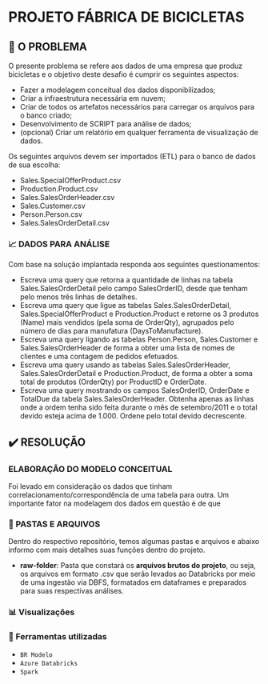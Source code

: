 # PROJETO FÁBRICA DE BICICLETAS


## 📌 O PROBLEMA
O presente problema se refere aos dados de uma empresa que produz bicicletas e o objetivo deste desafio é cumprir os seguintes aspectos:
* Fazer a modelagem conceitual dos dados disponibilizados;
*	Criar a infraestrutura necessária em nuvem;
*	Criar de todos os artefatos necessários para carregar os arquivos para o banco criado;
*	Desenvolvimento de SCRIPT para análise de dados;
*	(opcional) Criar um relatório em qualquer ferramenta de visualização de dados.

Os seguintes arquivos devem ser importados (ETL) para o banco de dados de sua escolha: 
*	Sales.SpecialOfferProduct.csv
*	Production.Product.csv
*	Sales.SalesOrderHeader.csv
*	Sales.Customer.csv
*	Person.Person.csv
*	Sales.SalesOrderDetail.csv

### 📈 DADOS PARA ANÁLISE

Com base na solução implantada responda aos seguintes questionamentos:
*	Escreva uma query que retorna a quantidade de linhas na tabela Sales.SalesOrderDetail pelo campo SalesOrderID, desde que tenham pelo menos três linhas de detalhes.
*	Escreva uma query que ligue as tabelas Sales.SalesOrderDetail, Sales.SpecialOfferProduct e Production.Product e retorne os 3 produtos (Name) mais vendidos (pela soma de OrderQty), agrupados pelo número de dias para manufatura (DaysToManufacture).
*	Escreva uma query ligando as tabelas Person.Person, Sales.Customer e Sales.SalesOrderHeader de forma a obter uma lista de nomes de clientes e uma contagem de pedidos efetuados.
*	Escreva uma query usando as tabelas Sales.SalesOrderHeader, Sales.SalesOrderDetail e Production.Product, de forma a obter a soma total de produtos (OrderQty) por ProductID e OrderDate.
*	Escreva uma query mostrando os campos SalesOrderID, OrderDate e TotalDue da tabela Sales.SalesOrderHeader. Obtenha apenas as linhas onde a ordem tenha sido feita durante o mês de setembro/2011 e o total devido esteja acima de 1.000. Ordene pelo total devido decrescente.



## ✔️ RESOLUÇÃO

### ELABORAÇÃO DO MODELO CONCEITUAL
Foi levado em consideração os dados que tinham correlacionamento/correspondência de uma tabela para outra. Um importante fator na modelagem dos dados em questão é de que 





### 📁 PASTAS E ARQUIVOS

Dentro do respectivo repositório, temos algumas pastas e arquivos e abaixo informo com mais detalhes suas funções dentro do projeto.

* **raw-folder**: Pasta que constará os **arquivos brutos do projeto**, ou seja, os arquivos em formato .csv que serão levados ao Databricks por meio de uma ingestão via DBFS, formatados em dataframes e preparados para suas respectivas análises. 


### 📊 Visualizações


### 🔧 Ferramentas utilizadas
- ``BR Modelo``
- ``Azure Databricks``
- ``Spark``

